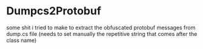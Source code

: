 # Dumpcs2Protobuf
some shit i tried to make to extract the obfuscated protobuf messages from dump.cs file (needs to set manually the repetitive string that comes after the class name)
